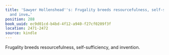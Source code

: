 ```yaml
---
title: 'Sawyer Hollenshead''s: Frugality breeds resourcefulness, self-sufficiency,
  and inve…'
position: 288
book_uuid: ec9d01cd-b4bd-4f12-a940-f27cf0209f3f
location: 2471-2472
source: kindle
---
```


Frugality breeds resourcefulness, self-sufficiency, and invention.